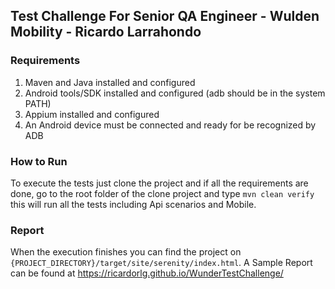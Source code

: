 ## Test Challenge For Senior QA Engineer - Wulden Mobility - Ricardo Larrahondo
### Requirements
1. Maven and Java installed and configured
2. Android tools/SDK installed and configured (adb should be in the system PATH)
3. Appium installed and configured
4. An Android device must be connected and ready for be recognized by ADB

### How to Run
To execute the tests just clone the project and if all the requirements are done, go to the root folder of the clone project and type `mvn clean verify` this will run all the tests including Api scenarios and Mobile.
### Report
When the execution finishes you can find the project on `{PROJECT_DIRECTORY}/target/site/serenity/index.html`.
A Sample Report can be found at https://ricardorlg.github.io/WunderTestChallenge/
